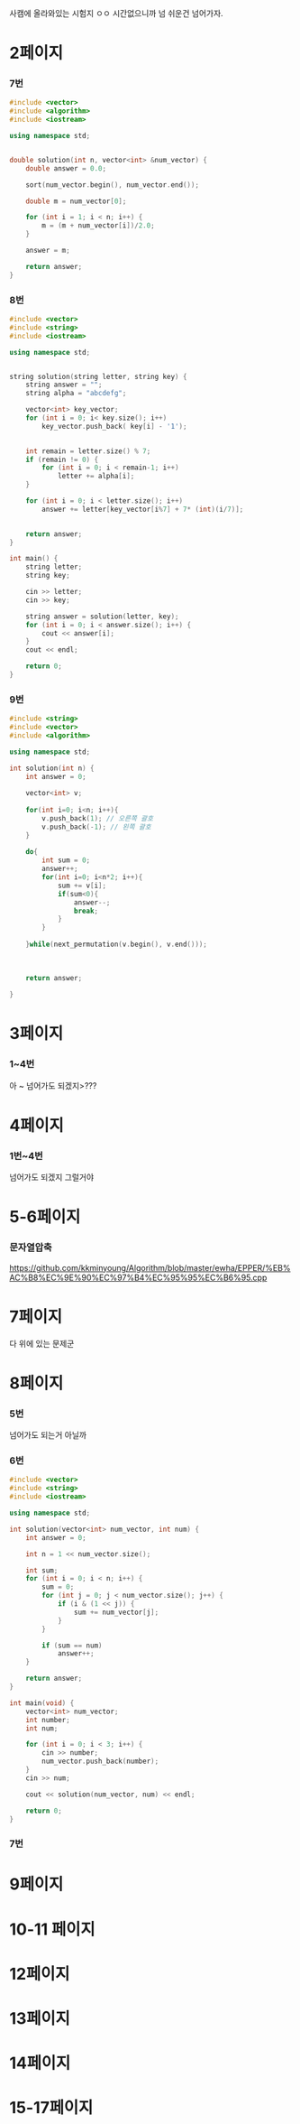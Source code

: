 사캠에 올라와있는 시험지 ㅇㅇ 시간없으니까 넘 쉬운건 넘어가자.

# 2페이지
### 7번
```cpp
#include <vector>
#include <algorithm>
#include <iostream>

using namespace std;


double solution(int n, vector<int> &num_vector) {
	double answer = 0.0;

	sort(num_vector.begin(), num_vector.end());

	double m = num_vector[0];

	for (int i = 1; i < n; i++) {
		m = (m + num_vector[i])/2.0;
	}

	answer = m;

	return answer;
}
```

### 8번
```cpp
#include <vector>
#include <string>
#include <iostream>

using namespace std;


string solution(string letter, string key) {
	string answer = "";
	string alpha = "abcdefg";

	vector<int> key_vector;
	for (int i = 0; i< key.size(); i++) 
		key_vector.push_back( key[i] - '1');
	

	int remain = letter.size() % 7;
	if (remain != 0) {
		for (int i = 0; i < remain-1; i++) 
			letter += alpha[i];
	}

	for (int i = 0; i < letter.size(); i++) 
		answer += letter[key_vector[i%7] + 7* (int)(i/7)];
	

	return answer;
}

int main() {
	string letter;
	string key;

	cin >> letter;
	cin >> key;

	string answer = solution(letter, key);
	for (int i = 0; i < answer.size(); i++) {
		cout << answer[i];
	}
	cout << endl;

	return 0;
}
```

### 9번
```cpp
#include <string>
#include <vector>
#include <algorithm>

using namespace std;

int solution(int n) {
    int answer = 0;
    
    vector<int> v;
    
    for(int i=0; i<n; i++){
        v.push_back(1); // 오른쪽 괄호
        v.push_back(-1); // 왼쪽 괄호
    }
    
    do{
        int sum = 0;
        answer++;
        for(int i=0; i<n*2; i++){
            sum += v[i];
            if(sum<0){
                answer--;
                break;
            }
        }
        
    }while(next_permutation(v.begin(), v.end()));
    
    
    
    return answer;
    
}
```


# 3페이지
### 1~4번 
아 ~ 넘어가도 되겠지>???

# 4페이지
### 1번~4번
넘어가도 되겠지 그럴거야

# 5-6페이지
### 문자열압축

https://github.com/kkminyoung/Algorithm/blob/master/ewha/EPPER/%EB%AC%B8%EC%9E%90%EC%97%B4%EC%95%95%EC%B6%95.cpp

# 7페이지
다 위에 있는 문제군

# 8페이지
### 5번
넘어가도 되는거 아닐까

### 6번
```cpp
#include <vector>
#include <string>
#include <iostream>

using namespace std;

int solution(vector<int> num_vector, int num) {
	int answer = 0;

	int n = 1 << num_vector.size();

	int sum;
	for (int i = 0; i < n; i++) {
		sum = 0;
		for (int j = 0; j < num_vector.size(); j++) {
			if (i & (1 << j)) {
				sum += num_vector[j];
			}
		}

		if (sum == num)
			answer++;
	}

	return answer;
}

int main(void) {
	vector<int> num_vector;
	int number;
	int num;

	for (int i = 0; i < 3; i++) {
		cin >> number;
		num_vector.push_back(number);
	}
	cin >> num;

	cout << solution(num_vector, num) << endl;

	return 0;
}
```

### 7번



# 9페이지
# 10-11 페이지
# 12페이지
# 13페이지
# 14페이지
# 15-17페이지
